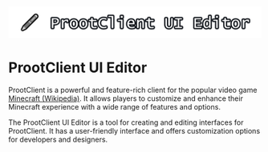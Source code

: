 <center><img src="ProotClient-UI-Editor-Logo.png"></img></center>

# ProotClient UI Editor

ProotClient is a powerful and feature-rich client for the popular video game [Minecraft (Wikipedia)](https://en.wikipedia.org/wiki/Minecraft). It allows players to customize and enhance their Minecraft experience with a wide range of features and options.

The ProotClient UI Editor is a tool for creating and editing interfaces for ProotClient. It has a user-friendly interface and offers customization options for developers and designers.
